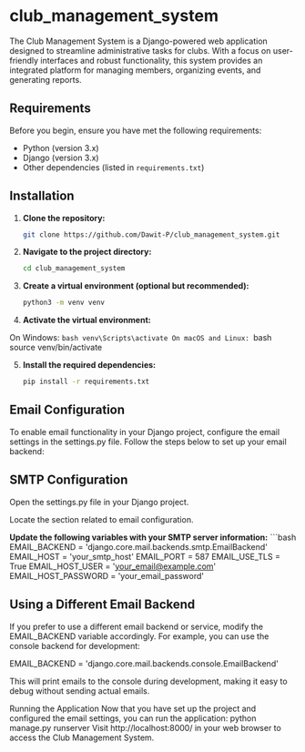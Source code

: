 # club_management_system
The Club Management System is a Django-powered web application designed to streamline administrative tasks for clubs. With a focus on user-friendly interfaces and robust functionality, this system provides an integrated platform for managing members, organizing events, and generating reports.

## Requirements

Before you begin, ensure you have met the following requirements:

- Python (version 3.x)
- Django (version 3.x)
- Other dependencies (listed in `requirements.txt`)

## Installation

1. **Clone the repository:**

   ```bash
   git clone https://github.com/Dawit-P/club_management_system.git

2. **Navigate to the project directory:**
    ```bash
    cd club_management_system

3. **Create a virtual environment (optional but recommended):**
    ```bash
    python3 -m venv venv

4. **Activate the virtual environment:**

On Windows:
    ```bash
    venv\Scripts\activate
On macOS and Linux:
    ```bash
    source venv/bin/activate

5. **Install the required dependencies:**
    ```bash
    pip install -r requirements.txt


## Email Configuration
To enable email functionality in your Django project, configure the email settings in the settings.py file. Follow the steps below to set up your email backend:

## SMTP Configuration
Open the settings.py file in your Django project.

Locate the section related to email configuration.

**Update the following variables with your SMTP server information:**
    ```bash
    EMAIL_BACKEND = 'django.core.mail.backends.smtp.EmailBackend'
    EMAIL_HOST = 'your_smtp_host'
    EMAIL_PORT = 587
    EMAIL_USE_TLS = True
    EMAIL_HOST_USER = 'your_email@example.com'
    EMAIL_HOST_PASSWORD = 'your_email_password'

## Using a Different Email Backend
If you prefer to use a different email backend or service, modify the EMAIL_BACKEND variable accordingly. For example, you can use the console backend for development:

EMAIL_BACKEND = 'django.core.mail.backends.console.EmailBackend'

This will print emails to the console during development, making it easy to debug without sending actual emails.

Running the Application
Now that you have set up the project and configured the email settings, you can run the application:
python manage.py runserver
Visit http://localhost:8000/ in your web browser to access the Club Management System.